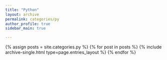 ```yaml
---
title: "Python"
layout: archive
permalink: categories/py
author_profile: true
sidebar_main: true

---
```



{% assign posts = site.categories.py %}
{% for post in posts %} {% include archive-single.html type=page.entries_layout %} {% endfor %}
